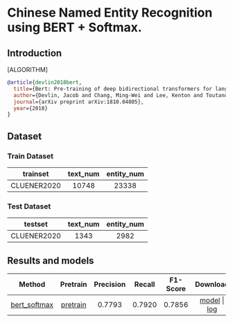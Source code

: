 # Chinese Named Entity Recognition using BERT + Softmax.

## Introduction

[ALGORITHM]
```bibtex
@article{devlin2018bert,
  title={Bert: Pre-training of deep bidirectional transformers for language understanding},
  author={Devlin, Jacob and Chang, Ming-Wei and Lee, Kenton and Toutanova, Kristina},
  journal={arXiv preprint arXiv:1810.04805},
  year={2018}
}
```

## Dataset

### Train Dataset

|  trainset  | text_num | entity_num |
| :--------: | :----------: | :--------: |
| CLUENER2020 |     10748     |     23338     |

### Test Dataset

|  testset  | text_num | entity_num |
| :--------: | :----------: | :--------: |
| CLUENER2020 |     1343     |     2982     |


## Results and models

|                                 Method                                 |Pretrain|  Precision  |   Recall  |  F1-Score |                Download                 |
| :--------------------------------------------------------------------: |:-----------:|:-----------:| :--------:| :-------: | :-------------------------------------: |
|   [bert_softmax](/configs/ner/bert_softmax/bert_softmax_cluener_18e.py)| [pretrain](https://download.openmmlab.com/mmocr/ner/bert_softmax/bert_pretrain.pth) |0.7793     |    0.7920 |  0.7856   |  [model](https://download.openmmlab.com/mmocr/ner/bert_softmax/bert_softmax_cluener_18e-d96b4a2c.pth) \| [log](https://download.openmmlab.com/mmocr/ner/bert_softmax/20210506_215252.log.json) |
